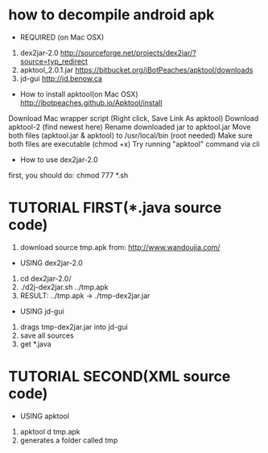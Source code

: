 # how to decompile android apk

- REQUIRED (on Mac OSX)

1. dex2jar-2.0
http://sourceforge.net/projects/dex2jar/?source=typ_redirect
2. apktool_2.0.1.jar
https://bitbucket.org/iBotPeaches/apktool/downloads
3. jd-gui
http://jd.benow.ca

- How to install apktool(on Mac OSX)
http://ibotpeaches.github.io/Apktool/install

Download Mac wrapper script (Right click, Save Link As apktool)
Download apktool-2 (find newest here)
Rename downloaded jar to apktool.jar
Move both files (apktool.jar & apktool) to /usr/local/bin (root needed)
Make sure both files are executable (chmod +x)
Try running "apktool" command via cli

- How to use dex2jar-2.0

first, you should do:
chmod 777 *.sh

# TUTORIAL FIRST(*.java source code)

1. download source tmp.apk from:
http://www.wandoujia.com/

- USING dex2jar-2.0

1. cd dex2jar-2.0/
2. ./d2j-dex2jar.sh ../tmp.apk
3. RESULT:
../tmp.apk -> ./tmp-dex2jar.jar 

- USING jd-gui

1. drags tmp-dex2jar.jar into jd-gui
2. save all sources
3. get *.java

# TUTORIAL SECOND(XML source code)

- USING apktool

1. apktool d tmp.apk
2. generates a folder called tmp

